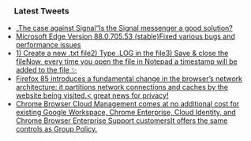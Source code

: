 <h3><a href="https://twitter.com/endi24"><img height=16 src="https://upload.wikimedia.org/wikipedia/sco/9/9f/Twitter_bird_logo_2012.svg"></a> Latest Tweets</h3>

<!-- BLOG-POST-LIST:START -->
- [„The case against Signal“Is the Signal messenger a good solution?](https://rss.app/articles/cb4e791f6f6d729c074351566bd3a7c508111d6e1a31b6e890b6c809918773d2f150f40f6cdcdc69fbaa627ddc110c9069d56de8c0)
- [Microsoft Edge Version 88.0.705.53 (stable)Fixed various bugs and performance issues](https://rss.app/articles/cb4e791f6f6d729c074351566bd3a7c508111d6e1a31b6e890b6c809918773d2f150f40f6cdcdc69f5a56b7ad9150a9363dd6ce7c4)
- [1) Create a new .txt file2) Type .LOG in the file3) Save & close the fileNow, every time you open the file in Notepad a timestamp will be added to the file ✨](https://rss.app/articles/cb4e791f6f6d729c074351566bd3a7c508111d6e353abcccd1e49355969266d3f70cea0d6addda6af3a16c7ade130c9264d568e6c214)
- [Firefox 85 introduces a fundamental change in the browser’s network architecture: it partitions network connections and caches by the website being visited.< great news for privacy!](https://rss.app/articles/cb4e791f6f6d729c074351566bd3a7c508111d6e373abee6c7c98b1f8c8828d4f61eb1492ac7df6bf6a66b78d912089465d261e2c410781589)
- [Chrome Browser Cloud Management comes at no additional cost for existing Google Workspace, Chrome Enterprise, Cloud Identity, and Chrome Browser Enterprise Support customersIt offers the same controls as Group Policy.](https://rss.app/articles/cb4e791f6f6d729c074351566bd3a7c508111d6e373abee6c7c98b1f8c8828d4f61eb1492ac7df6bf6a66b78da11079a64d56ce8c3157c128a)
<!-- BLOG-POST-LIST:END -->
